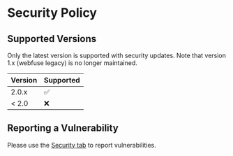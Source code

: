 # Security Policy

## Supported Versions

Only the latest version is supported with security updates.
Note that version 1.x (webfuse legacy) is no longer maintained.

| Version | Supported          |
| ------- | ------------------ |
| 2.0.x   | :white_check_mark: |
| < 2.0   | :x:                |

## Reporting a Vulnerability

Please use the [Security tab](https://github.com/falk-werner/webfuse/security) to report vulnerabilities.
